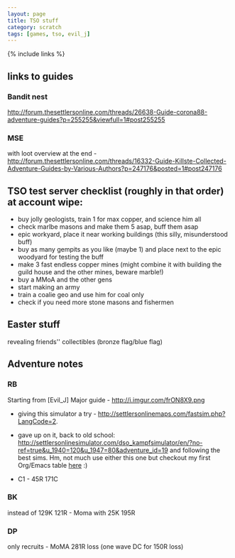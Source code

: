 ```yaml
---
layout: page
title: TSO stuff
category: scratch
tags: [games, tso, evil_j]
---
```

{% include links %}

## links to guides

### Bandit nest
http://forum.thesettlersonline.com/threads/26638-Guide-corona88-adventure-guides?p=255255&viewfull=1#post255255

### MSE

with loot overview at the end - http://forum.thesettlersonline.com/threads/16332-Guide-Killste-Collected-Adventure-Guides-by-Various-Authors?p=247176&posted=1#post247176

## TSO test server checklist (roughly in that order) at account wipe:

- buy jolly geologists, train 1 for max copper, and science him all
- check marlbe masons and make them 5 asap, buff them asap
- epic workyard, place it near working buildings (this silly, misunderstood buff)
- buy as many gempits as you like (maybe 1) and place next to the epic woodyard for testing the buff
- make 3 fast endless copper mines (might combine it with building the guild house and the other mines, beware marble!)
- buy a MMoA and the other gens
- start making an army
- train a coalie geo and use him for coal only
- check if you need more stone masons and fishermen

## Easter stuff

revealing friends'' collectibles (bronze flag/blue flag)

## Adventure notes

### RB ###

Starting from [Evil_J] Major guide - <http://i.imgur.com/frON8X9.png>

- giving this simulator a try -
<http://settlersonlinemaps.com/fastsim.php?LangCode=2>.

- gave up on it, back to old school:
  <http://settlersonlinesimulator.com/dso_kampfsimulator/en/?no-ref=true&u_1940=120&u_1947=80&adventure_id=19>
  and following the best sims.  Hm, not much use either this one but checkout my first Org/Emacs table [here](table.html) :)



- C1 - 45R 171C

### BK ###

instead of 129K 121R - Moma with 25K 195R

### DP

only recruits - MoMA 281R loss (one wave DC for 150R loss)


